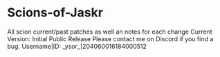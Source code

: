 # Scions-of-Jaskr
All scion current/past patches as well an notes for each change
	Current Version: Initial Public Release
 Please contact me on Discord if you find a bug. Username|ID:  _ysor\_|204060016184000512
